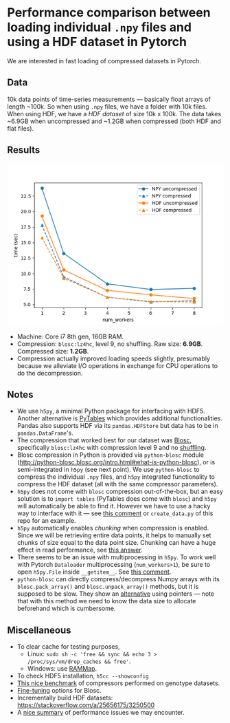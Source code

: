 # Performance comparison between loading individual `.npy` files and using a HDF dataset in Pytorch

We are interested in fast loading of compressed datasets in Pytorch.

<!-- *Dated: June 2019* -->

## Data

10k data points of time-series measurements &mdash; basically float arrays of length ~100k. So when using `.npy` files, we have a folder with 10k files. When using HDF, we have a *HDF dataset* of size 10k x 100k. The data takes ~6.9GB when uncompressed and ~1.2GB when compressed (both HDF and flat files).

## Results

![comparison](https://github.com/chanshing/pytorch-h5py-comparison/blob/master/comparison.png)

- Machine: Core i7 8th gen, 16GB RAM.
- Compression: `blosc:lz4hc`, level 9, no shuffling. Raw size: **6.9GB**. Compressed size: **1.2GB**.
- Compression actually improved loading speeds slightly, presumably because we alleviate I/O operations in exchange for CPU operations to do the decompression.

## Notes

- We use `h5py`, a minimal Python package for interfacing with HDF5.
Another alternative is [PyTables](https://www.pytables.org/usersguide/introduction.html) which provides additional functionalities. Pandas also supports HDF via its `pandas.HDFStore` but data has to be in `pandas.DataFrame`'s.
- The compression that worked best for our dataset was [Blosc](http://blosc.org/pages/blosc-in-depth/), specifically `blosc:lz4hc` with compression level 9 and no [shuffling](http://python-blosc.blosc.org/tutorial.html#using-different-filters).
- Blosc compression in Python is provided via `python-blosc` module (http://python-blosc.blosc.org/intro.html#what-is-python-blosc), or is semi-integrated in `h5py` (see next point). We use `python-blosc` to compress the individual `.npy` files, and `h5py` integrated functionality to compress the HDF dataset (all with the same compressor parameters).
- `h5py` does not come with `blosc` compression out-of-the-box, but an easy solution is to `import tables` (PyTables does come with `blosc`) and `h5py` will automatically be able to find it. However we have to use a hacky way to interface with it &mdash; see [this comment](https://github.com/h5py/h5py/issues/611#issuecomment-353694301) or `create_data.py` of this repo for an example.
- `h5py` automatically enables *chunking* when compression is enabled. Since we will be retrieving entire data points, it helps to manually set chunks of size equal to the data point size. Chunking can have a huge effect in read performance,
see [this answer](https://stackoverflow.com/a/27713489/3250500).
- There seems to be an issue with multiprocessing in `h5py`. To work well with Pytorch `Dataloader` multiprocessing (`num_workers>1`), be sure to open `h5py.File` inside `__getitem__`. See [this comment](https://discuss.pytorch.org/t/dataloader-when-num-worker-0-there-is-bug/25643/16).
- `python-blosc` can directly compress/decompress Numpy arrays with its `blosc.pack_array()` and `blosc.unpack_array()` methods, but it is supposed to be slow. They show an [alternative](http://python-blosc.blosc.org/tutorial.html#packaging-numpy-arrays) using pointers &mdash; note that with this method we need to know the data size to allocate beforehand which is cumbersome.

## Miscellaneous
- To clear cache for testing purposes,
    - Linux: `sudo sh -c 'free && sync && echo 3 > /proc/sys/vm/drop_caches && free'`.
    - Windows: use [RAMMap](https://docs.microsoft.com/en-us/sysinternals/downloads/rammap).
- To check HDF5 installation, `h5cc --showconfig`
- [This nice benchmark](http://alimanfoo.github.io/2016/09/21/genotype-compression-benchmark.html) of compressors performed on genotype datasets.
- [Fine-tuning](http://python-blosc.blosc.org/tutorial.html#fine-tuning-compression-parameters) options for Blosc.
- Incrementally build HDF datasets: https://stackoverflow.com/a/25656175/3250500
- A [nice summary](https://discuss.pytorch.org/t/how-to-prefetch-data-when-processing-with-gpu/548/19) of performance issues we may encounter.
